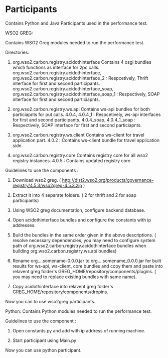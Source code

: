 Participants
============
Contains Python and Java Participants used in the performance test.

WSO2 GREG:


Contains WSO2 Greg modules needed to run the performance test. 

Directories:
1. org.wso2.carbon.registry.acidothinterface
Contains 4 osgi bundles which functions as interface for 2pc calls. 
org.wso2.carbon.registry.acidothinterface, org.wso2.carbon.registry.acidothinterface_2 : Respcetively, Thrift interface for first and second participants. 
org.wso2.carbon.registry.acidothinterface_soap, org.wso2.carbon.registry.acidothinterface_soap_1 : Respectively, SOAP interface for first and second particiapnts.

2. org.wso2.carbon.registry.ws.api
Contains ws-api bundles for both particiapnts for put calls. 
4.0.4, 4.0.4_1 : Respcetively, ws-api interfaces for first and second participants. 
4.0.4_soap, 4.0.4_1_soap : Respectively, SOAP interface for first and second particiapnts.

3. org.wso2.carbon.registry.ws.client
Contains ws-client for travel application part.
4.0.2 : Contains ws-client bundle for travel application side.

4. org.wso2.carbon.registry.core
Contains registry core for all wso2 registry instances. 
4.0.5 : Contains updated registry core. 

Guidelines to use the components :

1. Download wso2 greg. (  http://dist2.wso2.org/products/governance-registry/4.5.3/wso2greg-4.5.3.zip )

2. Extract it into 4 separate folders. ( 2 for thrift and 2 for soap participants)

3. Using WSO2 greg documentation, configure backend database. 

4. Open acidothinterface bundles and configure the constants with ip addresses.

5. Build the bundles in the same order given in the above descriptions. ( resolve necessary dependencies, you may need to configure system path of org.wso2.carbon.registry.acidothinterface bundles when building org.wso2.carbon.registry.ws.api bundles)

6. Rename org....somename-0.0.0.jar to org....somename_0.0.0.jar for built results for ws-api, ws-client, core bundles and copy them and paste into relavent greg folder's GREG_HOME/repository/components/plugins. ( you may need to replace existing bundles with same name). 

7. Copy acidothinterface into relavent greg folder's GREG_HOME/repository/components/dropins.



Now you can to use wso2greg participants.



Python: Contains Python modules needed to run the performance test. 

Guidelines to use the component : 

1. Open constants.py and add with ip address of running machine. 

2. Start participant using Main.py

Now you can use python participant.

